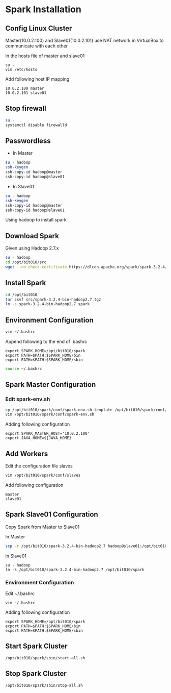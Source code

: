 # Spark Installation

## Config Linux Cluster

Master(10.0.2.100) and Slave01(10.0.2.101) use NAT network in VirtualBox to communicate with each other

In the hosts file of master and slave01

```
su - 
vim /etc/hosts
```

Add following host IP mapping

```
10.0.2.100 master
10.0.2.101 slave01
```

## Stop firewall

```bash
su - 
systemctl disable firewalld
```

## Passwordless

* In Master
  
```bash
su - hadoop
ssh-keygen
ssh-copy-id hadoop@master
ssh-copy-id hadoop@slave01
```

* In Slave01

```bash
su - hadoop
ssh-keygen
ssh-copy-id hadoop@master
ssh-copy-id hadoop@slave01
```


Using hadoop to install spark

## Download Spark

Given using Hadoop 2.7.x

```bash
su - hadoop
cd /opt/bit010/src
wget --no-check-certificate https://dlcdn.apache.org/spark/spark-3.2.4/spark-3.2.4-bin-hadoop2.7.tgz
```

## Install Spark

```bash
cd /opt/bit010
tar zxvf src/spark-3.2.4-bin-hadoop2.7.tgz
ln -s spark-3.2.4-bin-hadoop2.7 spark
```

## Environment Configuration

```bash
vim ~/.bashrc
```

Append following to the end of .bashrc

```
export SPARK_HOME=/opt/bit010/spark
export PATH=$PATH:$SPARK_HOME/bin
export PATH=$PATH:$SPARK_HOME/sbin
```

```bash
source ~/.bashrc
```

## Spark Master Configuration

### Edit spark-env.sh

```bash
cp /opt/bit010/spark/conf/spark-env.sh.template /opt/bit010/spark/conf/spark-env.sh
vim /opt/bit010/spark/conf/spark-env.sh
```

Adding following configuration

```
export SPARK_MASTER_HOST='10.0.2.100'
export JAVA_HOME=${JAVA_HOME}
```

## Add Workers

Edit the configuration file slaves

```bash
vim /opt/bit010/spark/conf/slaves
```

Add following configuration

```
master
slave01
```

## Spark Slave01 Configuration

Copy Spark from Master to Slave01 

In Master

```bash
scp -r /opt/bit010/spark-3.2.4-bin-hadoop2.7 hadoop@slave01:/opt/bit010/spark-3.2.4-bin-hadoop2.7
```

In Slave01

```
su - hadoop
ln -s /opt/bit010/spark-3.2.4-bin-hadoop2.7 /opt/bit010/spark
```

### Environment Configuration

Edit ~/.bashrc

```
vim ~/.bashrc
```

Adding following configuration

```
export SPARK_HOME=/opt/bit010/spark
export PATH=$PATH:$SPARK_HOME/bin
export PATH=$PATH:$SPARK_HOME/sbin
```

## Start Spark Cluster

```
/opt/bit010/spark/sbin/start-all.sh
```

## Stop Spark Cluster

```
/opt/bit010/spark/sbin/stop-all.sh
```